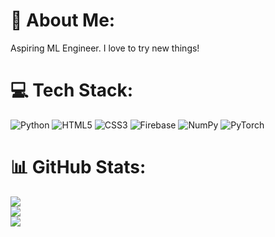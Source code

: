 # 💫 About Me:
Aspiring ML Engineer. I love to try new things!


# 💻 Tech Stack:
![Python](https://img.shields.io/badge/python-3670A0?style=for-the-badge&logo=python&logoColor=ffdd54) ![HTML5](https://img.shields.io/badge/html5-%23E34F26.svg?style=for-the-badge&logo=html5&logoColor=white) ![CSS3](https://img.shields.io/badge/css3-%231572B6.svg?style=for-the-badge&logo=css3&logoColor=white) ![Firebase](https://img.shields.io/badge/firebase-%23039BE5.svg?style=for-the-badge&logo=firebase) ![NumPy](https://img.shields.io/badge/numpy-%23013243.svg?style=for-the-badge&logo=numpy&logoColor=white) ![PyTorch](https://img.shields.io/badge/PyTorch-%23EE4C2C.svg?style=for-the-badge&logo=PyTorch&logoColor=white)
# 📊 GitHub Stats:
![](https://github-readme-stats.vercel.app/api?username=spaxe-dev&theme=dark&hide_border=false&include_all_commits=false&count_private=true)<br/>
![](https://nirzak-streak-stats.vercel.app/?user=spaxe-dev&theme=dark&hide_border=false)<br/>
![](https://github-readme-stats.vercel.app/api/top-langs/?username=spaxe-dev&theme=dark&hide_border=false&include_all_commits=false&count_private=true&layout=compact)
